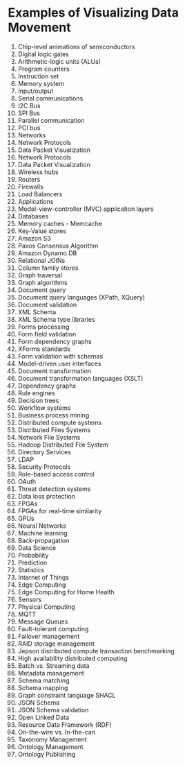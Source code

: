 # Examples of Visualizing Data Movement

1. Chip-level animations of semiconductors
2. Digital logic gates
3. Arithmetic-logic units (ALUs)
4. Program counters
5. Instruction set
6. Memory system
7. Input/output
8. Serial communications
9. I2C Bus
10. SPI Bus
11. Parallel communication
12. PCI bus
13. Networks
14. Network Protocols
15. Data Packet Visualization
16. Network Protocols
14. Data Packet Visualization
15. Wireless hubs
16. Routers
17. Firewalls
18. Load Balancers
18. Applications
19. Model-view-controller (MVC) application layers
20. Databases
30. Memory caches - Memcache
31. Key-Value stores
32. Amazon S3
33. Paxos Consensus Algorithm
34. Amazon Dynamo DB
34. Relational JOINs
35. Column family stores
36. Graph traversal
37. Graph algorithms
38. Document query
39. Document query languages (XPath, XQuery)
40. Document validation
41. XML Schema
42. XML Schema type libraries
43. Forms processing
44. Form field validation
45. Form dependency graphs
46. XForms standards
47. Form validation with schemas
48. Model-driven user interfaces
49. Document transformation
50. Document transformation languages (XSLT)
51. Dependency graphs
52. Rule engines
53. Decision trees
54. Workflow systems
55. Business process mining
56. Distributed compute systems
57. Distributed Files Systems
58. Network File Systems
59. Hadoop Distributed File System
60. Directory Services
61. LDAP
62. Security Protocols
63. Role-based access control
64. OAuth
65. Threat detection systems
66. Data loss protection
67. FPGAs
68. FPGAs for real-time similarity
68. GPUs
69. Neural Networks
70. Machine learning
71. Back-propagation
72. Data Science
73. Probability
74. Prediction
75. Statistics
76. Internet of Things
77. Edge Computing
78. Edge Computing for Home Health
79. Sensors
80. Physical Computing
81. MQTT
82. Message Queues
83. Fault-tolerant computing
84. Failover management
85. RAID storage management
86. Jepson distributed compute transaction benchmarking
87. High availability distributed computing
88. Batch vs. Streaming data
89. Metadata management
90. Schema matching
91. Schema mapping
92. Graph constraint language SHACL
93. JSON Schema
94. JSON Schema validation
95. Open Linked Data
96. Resource Data Framework (RDF)
97. On-the-wire vs. In-the-can
98. Taxonomy Management
99. Ontology Management
100. Ontology Publishing

